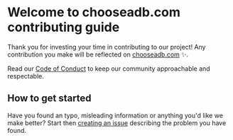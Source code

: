 # Welcome to chooseadb.com contributing guide

Thank you for investing your time in contributing to our project! Any
contribution you make will be reflected on
[chooseadb.com](https://chooseadb.com) :sparkles:.

Read our [Code of Conduct](./CODE_OF_CONDUCT.md) to keep our community
approachable and respectable.

## How to get started

Have you found an typo, misleading information or anything you'd like we make better?
Start then [creating an issue](https://github.com/chooseadb/chooseadb.com/issues/new) describing the problem you have found.
